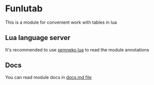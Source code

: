 # Funlutab
This is a module for convenient work with tables in lua

## Lua language server
It's recommended to use [semneko lua](https://marketplace.visualstudio.com/items?itemName=sumneko.lua) to read the module annotations

## Docs
You can read module docs in [docs.md file](https://github.com/Mantyi-Studio/funlutab/blob/main/docs.md)
